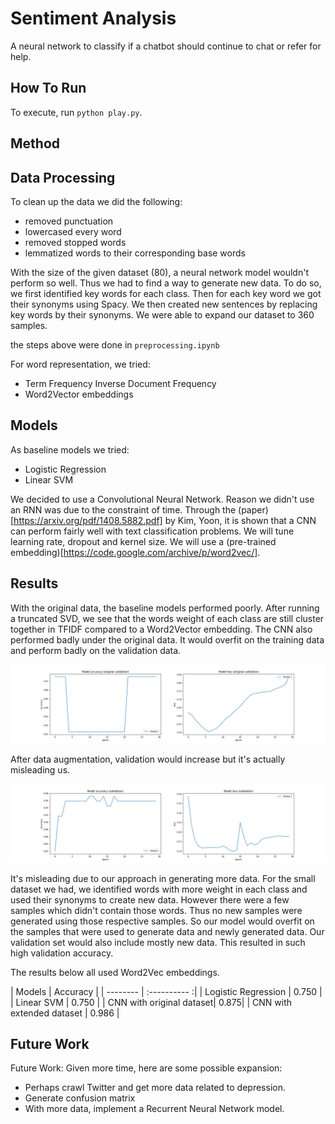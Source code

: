 Sentiment Analysis
=====================

A neural network to classify if a chatbot should continue to chat or refer for help. 

How To Run
------------

To execute, run `python play.py`.

Method
------------

Data Processing
------------

To clean up the data we did the following:
* removed punctuation
* lowercased every word
* removed stopped words
* lemmatized words to their corresponding base words  

With the size of the given dataset (80), a neural network model wouldn't perform so well. Thus we had to find a way to generate new data. To do so, we first identified key words for each class. Then for each key word we got their synonyms using Spacy. We then created new sentences by replacing key words by their synonyms. We were able to expand our dataset to 360 samples.  

the steps above were done in `preprocessing.ipynb`  

For word representation, we tried:
* Term Frequency Inverse Document Frequency
* Word2Vector embeddings

Models
------------

As baseline models we tried:
* Logistic Regression
* Linear SVM  

 
We decided to use a Convolutional Neural Network. Reason we didn't use an RNN was due to the constraint of time. Through the (paper)[https://arxiv.org/pdf/1408.5882.pdf] by Kim, Yoon, it is shown that a CNN can perform fairly well with text classification problems. We will tune learning rate, dropout and kernel size. We will use a (pre-trained embedding)[https://code.google.com/archive/p/word2vec/]. 

Results
------------

With the original data, the baseline models performed poorly. After running a truncated SVD, we see that the words weight of each class are still cluster together in TFIDF compared to a Word2Vector embedding. The CNN also performed badly under the original data. It would overfit on the training data and perform badly on the validation data.    

![alt text](https://github.com/HashBrownMap/datalogue-challenge/blob/master/original_history.png)

After data augmentation, validation would increase but it's actually misleading us.   

![alt text](https://github.com/HashBrownMap/datalogue-challenge/blob/master/history.png)

It's misleading due to our approach in generating more data. For the small dataset we had, we identified words with more weight in each class and used their synonyms to create new data. However there were a few samples which didn't contain those words. Thus no new samples were generated using those respective samples. So our model would overfit on the samples that were used to generate data and newly generated data. Our validation set would also include mostly new data. This resulted in such high validation accuracy.  

The results below all used Word2Vec embeddings.    

| Models | Accuracy | 
| -------- | :---------- :|
| Logistic Regression | 0.750 |
| Linear SVM | 0.750 |
| CNN with original dataset| 0.875|
| CNN with extended dataset | 0.986 |


Future Work
------------

Future Work:
Given more time, here are some possible expansion:
* Perhaps crawl Twitter and get more data related to depression.
* Generate confusion matrix
* With more data, implement a Recurrent Neural Network model. 
